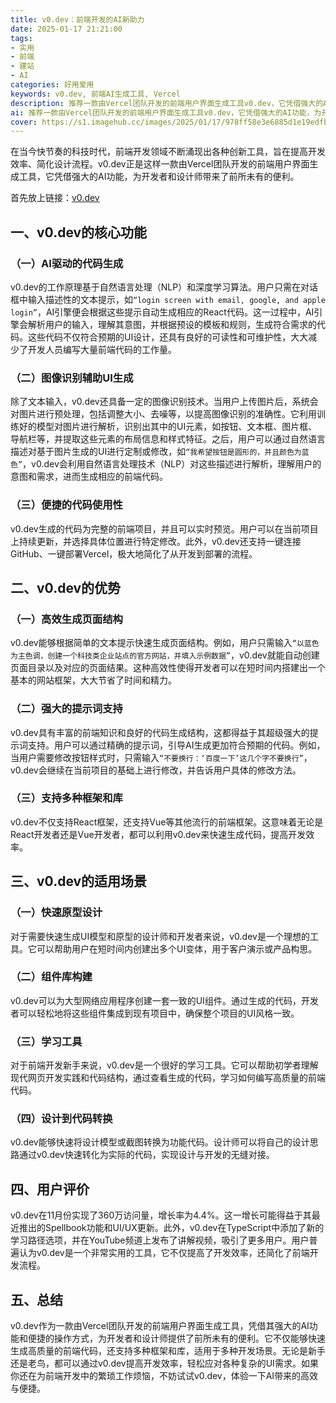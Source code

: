 ```yaml
---
title: v0.dev：前端开发的AI新助力
date: 2025-01-17 21:21:00
tags: 
- 实用
- 前端
- 建站
- AI
categories: 好用爱用
keywords: v0.dev, 前端AI生成工具, Vercel
description: 推荐一款由Vercel团队开发的前端用户界面生成工具v0.dev，它凭借强大的AI功能，为开发者和设计师带来了前所未有的便利。
ai: 推荐一款由Vercel团队开发的前端用户界面生成工具v0.dev，它凭借强大的AI功能，为开发者和设计师带来了前所未有的便利。
cover: https://s1.imagehub.cc/images/2025/01/17/978ff58e3e6885d1e19edfbe4e4a61c2.jpg
---
```


在当今快节奏的科技时代，前端开发领域不断涌现出各种创新工具，旨在提高开发效率、简化设计流程。v0.dev正是这样一款由Vercel团队开发的前端用户界面生成工具，它凭借强大的AI功能，为开发者和设计师带来了前所未有的便利。

首先放上链接：[v0.dev](https://v0.dev/)

## 一、v0.dev的核心功能

### （一）AI驱动的代码生成
v0.dev的工作原理基于自然语言处理（NLP）和深度学习算法。用户只需在对话框中输入描述性的文本提示，如`“login screen with email, google, and apple login”`，AI引擎便会根据这些提示自动生成相应的React代码。这一过程中，AI引擎会解析用户的输入，理解其意图，并根据预设的模板和规则，生成符合需求的代码。这些代码不仅符合预期的UI设计，还具有良好的可读性和可维护性，大大减少了开发人员编写大量前端代码的工作量。

### （二）图像识别辅助UI生成
除了文本输入，v0.dev还具备一定的图像识别技术。当用户上传图片后，系统会对图片进行预处理，包括调整大小、去噪等，以提高图像识别的准确性。它利用训练好的模型对图片进行解析，识别出其中的UI元素，如按钮、文本框、图片框、导航栏等，并提取这些元素的布局信息和样式特征。之后，用户可以通过自然语言描述对基于图片生成的UI进行定制或修改，如`“我希望按钮是圆形的，并且颜色为蓝色”`，v0.dev会利用自然语言处理技术（NLP）对这些描述进行解析，理解用户的意图和需求，进而生成相应的前端代码。

### （三）便捷的代码使用性
v0.dev生成的代码为完整的前端项目，并且可以实时预览。用户可以在当前项目上持续更新，并选择具体位置进行特定修改。此外，v0.dev还支持一键连接GitHub、一键部署Vercel，极大地简化了从开发到部署的流程。

## 二、v0.dev的优势

### （一）高效生成页面结构
v0.dev能够根据简单的文本提示快速生成页面结构。例如，用户只需输入`“以蓝色为主色调，创建一个科技类企业站点的官方网站，并填入示例数据”`，v0.dev就能自动创建页面目录以及对应的页面结果。这种高效性使得开发者可以在短时间内搭建出一个基本的网站框架，大大节省了时间和精力。

### （二）强大的提示词支持
v0.dev具有丰富的前端知识和良好的代码生成结构，这都得益于其超级强大的提示词支持。用户可以通过精确的提示词，引导AI生成更加符合预期的代码。例如，当用户需要修改按钮样式时，只需输入`“不要换行：‘百度一下’这几个字不要换行”`，v0.dev会继续在当前项目的基础上进行修改，并告诉用户具体的修改方法。

### （三）支持多种框架和库
v0.dev不仅支持React框架，还支持Vue等其他流行的前端框架。这意味着无论是React开发者还是Vue开发者，都可以利用v0.dev来快速生成代码，提高开发效率。

## 三、v0.dev的适用场景

### （一）快速原型设计
对于需要快速生成UI模型和原型的设计师和开发者来说，v0.dev是一个理想的工具。它可以帮助用户在短时间内创建出多个UI变体，用于客户演示或产品构思。

### （二）组件库构建
v0.dev可以为大型网络应用程序创建一套一致的UI组件。通过生成的代码，开发者可以轻松地将这些组件集成到现有项目中，确保整个项目的UI风格一致。

### （三）学习工具
对于前端开发新手来说，v0.dev是一个很好的学习工具。它可以帮助初学者理解现代网页开发实践和代码结构，通过查看生成的代码，学习如何编写高质量的前端代码。

### （四）设计到代码转换
v0.dev能够快速将设计模型或截图转换为功能代码。设计师可以将自己的设计思路通过v0.dev快速转化为实际的代码，实现设计与开发的无缝对接。

## 四、用户评价

v0.dev在11月份实现了360万访问量，增长率为4.4%。这一增长可能得益于其最近推出的Spellbook功能和UI/UX更新。此外，v0.dev在TypeScript中添加了新的学习路径选项，并在YouTube频道上发布了讲解视频，吸引了更多用户。用户普遍认为v0.dev是一个非常实用的工具，它不仅提高了开发效率，还简化了前端开发流程。

## 五、总结

v0.dev作为一款由Vercel团队开发的前端用户界面生成工具，凭借其强大的AI功能和便捷的操作方式，为开发者和设计师提供了前所未有的便利。它不仅能够快速生成高质量的前端代码，还支持多种框架和库，适用于多种开发场景。无论是新手还是老鸟，都可以通过v0.dev提高开发效率，轻松应对各种复杂的UI需求。如果你还在为前端开发中的繁琐工作烦恼，不妨试试v0.dev，体验一下AI带来的高效与便捷。

